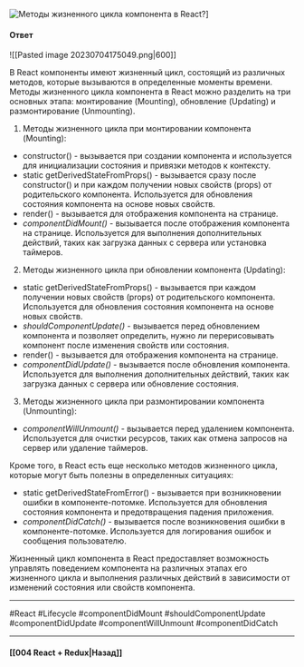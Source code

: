 ![Методы жизненного цикла компонента в React?](https://youtu.be/RpcB5jnJvcI?t=35)]

#### Ответ

![[Pasted image 20230704175049.png|600]]

В React компоненты имеют жизненный цикл, состоящий из различных методов, которые вызываются в определенные моменты времени. Методы жизненного цикла компонента в React можно разделить на три основных этапа: монтирование (Mounting), обновление (Updating) и размонтирование (Unmounting).

1. Методы жизненного цикла при монтировании компонента (Mounting):

- constructor() - вызывается при создании компонента и используется для инициализации состояния и привязки методов к контексту.
- static getDerivedStateFromProps() - вызывается сразу после constructor() и при каждом получении новых свойств (props) от родительского компонента. Используется для обновления состояния компонента на основе новых свойств.
- render() - вызывается для отображения компонента на странице.
- *componentDidMount()* - вызывается после отображения компонента на странице. Используется для выполнения дополнительных действий, таких как загрузка данных с сервера или установка таймеров.

2. Методы жизненного цикла при обновлении компонента (Updating):

- static getDerivedStateFromProps() - вызывается при каждом получении новых свойств (props) от родительского компонента. Используется для обновления состояния компонента на основе новых свойств.
- *shouldComponentUpdate()* - вызывается перед обновлением компонента и позволяет определить, нужно ли перерисовывать компонент после изменения свойств или состояния.
- render() - вызывается для отображения компонента на странице.
- *componentDidUpdate()* - вызывается после обновления компонента. Используется для выполнения дополнительных действий, таких как загрузка данных с сервера или обновление состояния.

3. Методы жизненного цикла при размонтировании компонента (Unmounting):

- *componentWillUnmount()* - вызывается перед удалением компонента. Используется для очистки ресурсов, таких как отмена запросов на сервер или удаление таймеров.

Кроме того, в React есть еще несколько методов жизненного цикла, которые могут быть полезны в определенных ситуациях:

- static getDerivedStateFromError() - вызывается при возникновении ошибки в компоненте-потомке. Используется для обновления состояния компонента и предотвращения падения приложения.
- *componentDidCatch()* - вызывается после возникновения ошибки в компоненте-потомке. Используется для логирования ошибок и сообщения пользователю.

Жизненный цикл компонента в React предоставляет возможность управлять поведением компонента на различных этапах его жизненного цикла и выполнения различных действий в зависимости от изменений состояния или свойств компонента.

____
#React #Lifecycle #componentDidMount #shouldComponentUpdate #componentDidUpdate #componentWillUnmount #componentDidCatch 

____

#### [[004 React + Redux|Назад]]